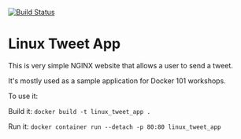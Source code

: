 [![Build Status](https://travis-ci.org/husirap/autobuilds.svg?branch=master)](https://travis-ci.org/husirap/autobuilds)
# Linux Tweet App

This is very simple NGINX website that allows a user to send a tweet. 

It's mostly used as a sample application for Docker 101 workshops. 

To use it:

Build it:
`docker build -t linux_tweet_app .`

Run it:
`docker container run --detach -p 80:80 linux_tweet_app`
